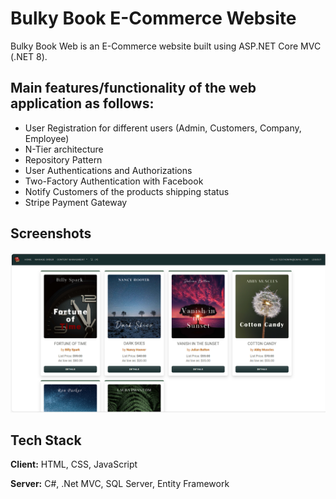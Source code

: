 
# Bulky Book E-Commerce Website


Bulky Book Web is an  E-Commerce website built using ASP.NET Core MVC (.NET 8).


## Main features/functionality of the web application as follows:

- User Registration for different users (Admin, Customers, Company, Employee)
- N-Tier architecture 
- Repository Pattern
- User Authentications and Authorizations
- Two-Factory Authentication with Facebook
- Notify Customers of the products shipping status
- Stripe Payment Gateway



## Screenshots

![HomePage](BulkyBookWeb/wwwroot/images/HomePage.png)


## Tech Stack

**Client:** HTML, CSS, JavaScript

**Server:** C#, .Net MVC, SQL Server, Entity Framework






